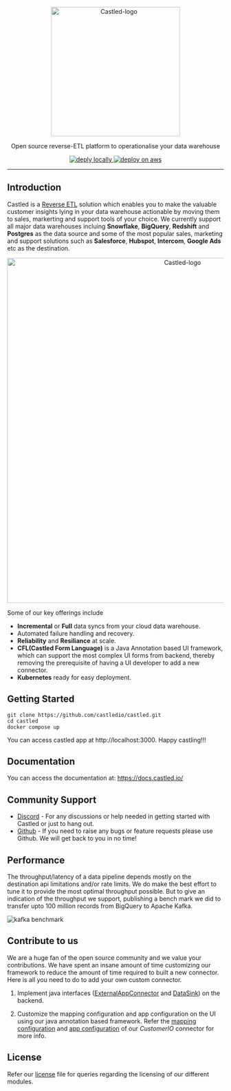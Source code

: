 <p align="center">
  <img src="https://cdn.castled.io/logo/castled_original_on_black.svg" alt="Castled-logo" width="300" />
  <p align="center">Open source reverse-ETL platform to operationalise your data warehouse</p>
</p>

<p align="center">
  <a href="https://docs.castled.io/deploying-castled/deploy-local">
    <img src="https://cdn.castled.io/content/readme/deploy_locally.svg" alt="deply locally" />
  </a>
  <a href="https://docs.castled.io/deploying-castled/deploy-on-aws-ec2">
    <img src="https://cdn.castled.io/content/readme/deploy_aws.svg" alt="deploy on aws" />
  </a>
</p>

---

## Introduction

Castled is a [Reverse ETL](https://medium.com/castled/reverse-etl-opening-the-floodgates-for-operational-analytics-b09610c1120d) solution which enables you to make the valuable customer insights lying in your data warehouse actionable by moving them to sales, markerting and support tools of your choice. We currently support all major data warehouses incluing **Snowflake**, **BigQuery**, **Redshift** and **Postgres** as the data source and some of the most popular sales, marketing and support solutions such as **Salesforce**, **Hubspot**, **Intercom**, **Google Ads** etc as the destination.

<p align="center">
  <img src="https://cdn.castled.io/content/readme/castled_overview.svg" alt="Castled-logo" width="800" />
</p>

Some of our key offerings include

- **Incremental** or **Full** data syncs from your cloud data warehouse.
- Automated failure handling and recovery.
- **Reliability** and **Resiliance** at scale.
- **CFL(Castled Form Language)** is a Java Annotation based UI framework, which can support the most complex UI forms from backend, thereby removing the prerequisite of having a UI developer to add a new connector.
- **Kubernetes** ready for easy deployment.

## Getting Started

```
git clone https://github.com/castledio/castled.git
cd castled
docker compose up
```

You can access castled app at http://localhost:3000. Happy castling!!!

## Documentation

You can access the documentation at: https://docs.castled.io/

## Community Support

- [Discord](https://discord.gg/7aJ3DWP9pz) - For any discussions or help needed in getting started with Castled or just to hang out.
- [Github](https://github.com/castledio/castled) - If you need to raise any bugs or feature requests please use Github. We will get back to you in no time!

## Performance

The throughput/latency of a data pipeline depends mostly on the destination api limitations and/or rate limits. We do make the best effort to tune it to provide the most optimal throughput possible. But to give an indication of the throughput we support, publishing a bench mark we did to transfer upto 100 million records from BigQuery to Apache Kafka.

![kafka benchmark](https://cdn.castled.io/content/readme/kafka_benchmark_shaded.png)

## Contribute to us

We are a huge fan of the open source community and we value your contributions. We have spent an insane amount of time customizing our framework to reduce the amount of time required to built a new connector. Here is all you need to do to add your own custom connector.

1. Implement java interfaces ([ExternalAppConnector](https://github.com/castledio/castled/blob/main/connectors/src/main/java/io/castled/apps/ExternalAppConnector.java) and [DataSink](https://github.com/castledio/castled/blob/main/connectors/src/main/java/io/castled/apps/DataSink.java)) on the backend.

2. Customize the mapping configuration and app configuration on the UI using our java annotation based framework. Refer the [mapping configuration](https://github.com/castledio/castled/blob/main/connectors/src/main/java/io/castled/apps/connectors/customerio/CustomerIOAppSyncConfig.java) and [app configuration](https://github.com/castledio/castled/blob/main/connectors/src/main/java/io/castled/apps/connectors/customerio/CustomerIOAppConfig.java) of our _CustomerIO_ connector for more info.

## License

Refer our [license](https://github.com/castledio/castled/blob/main/LICENSE.md) file for queries regarding the licensing of our different modules.
